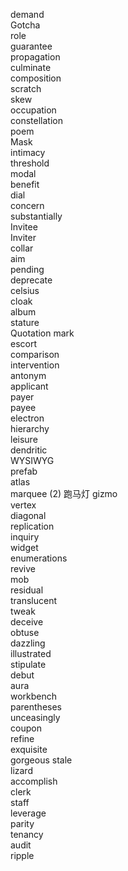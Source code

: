 demand  
Gotcha  
role  
guarantee  
propagation  
culminate  
composition  
scratch  
skew  
occupation  
constellation  
poem  
Mask  
intimacy  
threshold  
modal  
benefit  
dial  
concern  
substantially  
Invitee  
Inviter  
collar  
aim  
pending  
deprecate  
celsius  
cloak  
album  
stature  
Quotation mark  
escort  
comparison  
intervention  
antonym  
applicant  
payer  
payee  
electron  
hierarchy  
leisure  
dendritic  
WYSIWYG  
prefab  
atlas  
marquee  (2) 跑马灯
gizmo  
vertex  
diagonal  
replication  
inquiry  
widget  
enumerations  
revive  
mob  
residual  
translucent  
tweak  
deceive  
obtuse  
dazzling  
illustrated  
stipulate  
debut  
aura  
workbench  
parentheses  
unceasingly  
coupon  
refine  
exquisite  
gorgeous
stale  
lizard  
accomplish  
clerk  
staff  
leverage  
parity  
tenancy  
audit  
ripple  












